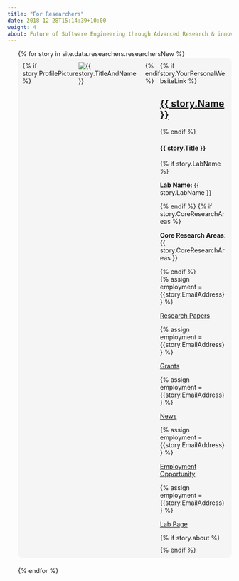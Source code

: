 ```yaml
---
title: "For Researchers"
date: 2018-12-28T15:14:39+10:00
weight: 4
about: Future of Software Engineering through Advanced Research & innovation!
---
```

<style>
  .hidden-details {
    display: none;
  }
  
  .row-content {
    /* max-height: 300px; */
    overflow: hidden;
    word-break: break-word;
  }
  
  .show-more-btn {
    display: none;
    margin-top: 10px;
    background-color: #CC0000;
    color: #ffffff;
    border: none;
    padding: 5px 10px;
    border-radius: 5px;
    cursor: pointer;
  }
  
  .show-more-container {
    margin-top: 10px;
  }
    .inline-content {
        display: flex;
        flex-wrap: wrap;
    }
    
    .inline-content p {
        margin-right: 20px;
    }


</style>
<script>
  function onLoad(){
    const urlParams = new URLSearchParams(window.location.search);
    const email = urlParams.get('email');
    console.log("Onload researchers")
    localStorage.removeItem("email")
  }
</script>

<div onLoad="onLoad()">
<script type="text/javascript">
onLoad();
</script>
  <ul style="list-style-type: none;">
    {% for story in site.data.researchers.researchersNew %}
      <li style="margin-bottom: 20px;">
        <div style="background-color: #f5f5f5; border-radius: 10px; padding: 10px; overflow: hidden; display: flex;">
          {% if story.ProfilePicture %}
            <div style="margin-right: 20px;">
              <img src="{{ story.ProfilePicture }}" alt="{{ story.TitleAndName }}" style="max-width: 200px; height: auto;">
            </div>
          {% endif %}
          <div class="row-content">
            {% if story.YourPersonalWebsiteLink %}
            <a href="{{ story.YourPersonalWebsiteLink }}" target="_blank"><h2>{{ story.Name }}</h2></a>
            {% endif %}
            <h4>{{ story.Title }}</h4>
            <!-- {% if story.MissionOrMantra %}
            <p><strong>Mantra/Mission: </strong>{{ story.MissionOrMantra }}</p>
            {% endif %} -->
            {% if story.LabName %}
            <p><strong>Lab Name: </strong>{{ story.LabName }}</p>
            {% endif %}
            {% if story.CoreResearchAreas %}
              <p><strong>Core Research Areas: </strong>{{ story.CoreResearchAreas }}</p>
            {% endif %}
            <div class="inline-content">
     {% assign employment = {{story.EmailAddress}} %}
        <p><a href="researchPapers?email={{ employment }}" >Research Papers</a></p>
        <!-- <p><a href="{{ story.DBLPPapers }}" >Research Papers</a></p> -->
    {% assign employment = {{story.EmailAddress}} %}
        <p><a href="grantsPage?email={{ employment }}" >Grants</a></p>
        <!-- <p><a href="{{ story.Grants }}">Grants</a></p> -->
        {% assign employment = {{story.EmailAddress}} %}
        <p><a href="newsPage?email={{ employment }}" >News</a></p>
        <!-- <p><a href="{{ story.News }}">News</a></p> -->
        {% assign employment = {{story.EmailAddress}} %}
        <p><a href="employmentPage?email={{ employment }}" >Employment Opportunity</a></p>
        {% assign employment = {{story.EmailAddress}} %}
        <p><a href="labPage?email={{ employment }}" >Lab Page</a></p>
        <!-- <p><a href="{{ story.Labs }}">Labs</a></p> -->
</div>
            {% if story.about %}
              <div class="show-more-container">
                <div class="hidden-details">
                  <p><strong>About:</strong> {{ story.about }}</p>
                  <!-- Add any additional fields you want to display here -->
                </div>
                <button class="show-more-btn" onclick="toggleDetails(this)">Show More</button>
              </div>
            {% endif %}
          </div>
        </div>
      </li>
    {% endfor %}
  </ul>
</div>

<script>
  function toggleDetails(button) {
    var hiddenDetails = button.previousElementSibling;
    if (hiddenDetails.style.display === 'none') {
      hiddenDetails.style.display = 'block';
      button.innerText = 'Show Less';
    } else {
      hiddenDetails.style.display = 'none';
      button.innerText = 'Show More';
    }
  }
</script>



